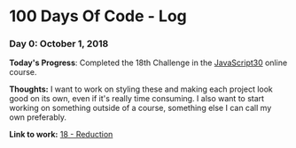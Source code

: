 # 100 Days Of Code - Log

### Day 0: October 1, 2018

**Today's Progress**: Completed the 18th Challenge in the [JavaScript30](https://javascript30.com) online course.

**Thoughts:** I want to work on styling these and making each project look good on its own, even if it's really time consuming. I also want to start working on something outside of a course, something else I can call my own preferably.

**Link to work:** [18 - Reduction](https://github.com/leeandher/JavaScript30/tree/master/18%20-%20Reduction)
